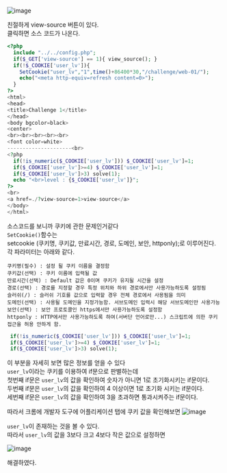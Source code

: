 ![image](https://user-images.githubusercontent.com/44055669/122776005-aa36e480-d2e5-11eb-91e9-dc92c8155043.png)  

친절하게 view-source 버튼이 있다.  
클릭하면 소스 코드가 나온다.

```php
<?php
  include "../../config.php";
  if($_GET['view-source'] == 1){ view_source(); }
  if(!$_COOKIE['user_lv']){
    SetCookie("user_lv","1",time()+86400*30,"/challenge/web-01/");
    echo("<meta http-equiv=refresh content=0>");
  }
?>
<html>
<head>
<title>Challenge 1</title>
</head>
<body bgcolor=black>
<center>
<br><br><br><br><br>
<font color=white>
---------------------<br>
<?php
  if(!is_numeric($_COOKIE['user_lv'])) $_COOKIE['user_lv']=1;
  if($_COOKIE['user_lv']>=4) $_COOKIE['user_lv']=1;
  if($_COOKIE['user_lv']>3) solve(1);
  echo "<br>level : {$_COOKIE['user_lv']}";
?>
<br>
<a href=./?view-source=1>view-source</a>
</body>
</html>
```
소스코드를 보니까 쿠키에 관한 문제인거같다  
```SetCookie()```함수는  
setcookie (쿠키명, 쿠키값, 만료시간, 경로, 도메인, 보안, httponly);로 이루어진다.  
각 파라미터는 아래와 같다.  
```
쿠키명(필수) : 설정 될 쿠키 이름을 결정함
쿠키값(선택) : 쿠키 이름에 입력될 값
만료시간(선택) : Default 값은 0이며 쿠키가 유지될 시간을 설정
경로(선택) : 경로를 지정할 경우 특정 위치와 하위 경로에서만 사용가능하도록 설정됨
슬러쉬(/) : 슬러쉬 기호를 값으로 입력할 경우 전체 경로에서 사용됨을 의미
도메인(선택) : 사용될 도메인을 지정가능함. 서브도메인 입력시 해당 서브도메인만 사용가능
보안(선택) : 보안 프로토콜인 https에서만 사용가능하도록 설정함
httponly : HTTP에서만 사용가능하도록 하여(서버단 언어로만...) 스크립트에 의한 쿠키 접근을 허용 안하게 함.
```
```php
 if(!is_numeric($_COOKIE['user_lv'])) $_COOKIE['user_lv']=1;
 if($_COOKIE['user_lv']>=4) $_COOKIE['user_lv']=1;
 if($_COOKIE['user_lv']>3) solve(1);
```
 
 이 부분을 자세히 보면 많은 정보를 얻을 수 있다  
 ```user_lv```이라는 쿠키를 이용하여 if문으로 판별하는데  
 첫번째 if문은 ```user_lv```의 값을 확인하여 숫자가 아니면 1로 초기화시키는 if문이다.  
 두번째 if문은 ```user_lv```의 값을 확인하여 4 이상이면 1로 초기화 시키는 if문이다.  
 세번째 if문은 ```user_lv```의 값을 확인하여 3을 초과하면 통과시켜주는 if문이다.  
 
 따라서 크롬에 개발자 도구에 어플리케이션 탭에 쿠키 값을 확인해보면
![image](https://user-images.githubusercontent.com/44055669/122780289-ae650100-d2e9-11eb-906a-11f91eb19f24.png)

```user_lv```이 존재하는 것을 볼 수 있다.  
따라서 ```user_lv```의 값을 3보다 크고 4보다 작은 값으로 설정하면

![image](https://user-images.githubusercontent.com/44055669/122780581-eff5ac00-d2e9-11eb-8a48-f63e87644c51.png)

해결하였다. 
